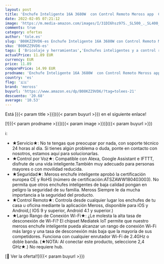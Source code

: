 ```yaml
---
layout: post
title: 'Enchufe Inteligente 16A 3680W  con Control Remoto Meross app  Compatible con Alexa  Google Assistant y SmartThings  Wi-Fi Smart Plug.'
date: 2022-02-05 07:21:12
image: 'https://m.media-amazon.com/images/I/31DI6hsz97S._SL500_._SL400_.jpg'
comments: true
category: ofertas
author: 'tole.es'
slug: 'B08KZZ9VD6-es Enchufe Inteligente 16A 3680W con Control Remoto Meross...'
sku: 'B08KZZ9VD6-es'
tags: [ 'Bricolaje y herramientas','Enchufes inteligentes y a control remoto','Enchufes y accesorios','Instalación eléctrica','alexa','enchufe','inteligente','meross', ]
actualPrice: 11.89 EUR
currency: EUR
price: 11.89
comparePrice: 14.99 EUR
prodname: 'Enchufe Inteligente 16A 3680W  con Control Remoto Meross app  Compatible con Alexa  Google Assistant y SmartThings  Wi-Fi Smart Plug.'
country: 'es'
flag: '🇪🇸'
brand: 'meross'
buyurl: 'https://www.amazon.es/dp/B08KZZ9VD6/?tag=tolees-21'
descuento: '20.68'
average: '10.53'
---
```


Está [{{< param title >}}]({{< param buyurl >}}) en el siguiente enlace!

[![{{< param prodname >}}]({{< param image >}})]({{< param buyurl >}})

ℹ️:

- ★Servicio★: No te tengas que preocupar por nada, con soporte técnico 24 horas al día. Si tienes algún problema o duda, ponte en contacto con nosotros, estamos aquí para solucionarlas.
- ★Control por Voz★: Compatible con Alexa, Google Assistant e IFTTT, disfrute de una vida inteligente.También muy adecuado para personas mayores o con movilidad reducida.
- ★Seguridad★: Meross enchufe inteligente aprobó la certificación europea CE y RoHS (número de certificación:ATSZAWW180403003). No permita que otros enchufes inteligentes de baja calidad pongan en peligro la seguridad de su familia. Meross Siempre le da mucha importancia a la seguridad del producto.
- ★Control Remoto★: Controla desde cualquier lugar los enchufes de tu casa u oficina mediante la aplicación Meross, disponible para iOS y Android,( IOS 9 y superior, Android 4.1 y superior.)
- ★Largo Rango de Conexión Wi-Fi★: ¿Le molesta la alta tasa de desconexión de Wi-Fi? El chipset Mediatek IoT permite que nuestro meross enchufe inteligente pueda alcanzar un rango de conexión Wi-Fi más largo y una tasa de desconexión más baja que la mayoría de sus competidores. Funciona con cualquier enrutador Wi-Fi de 2.4GHz o doble banda. (★NOTA: Al conectar este producto, seleccione 2,4 GHz★.) No requiere hub.

[🛒 Ver la oferta!!]({{< param buyurl >}})
